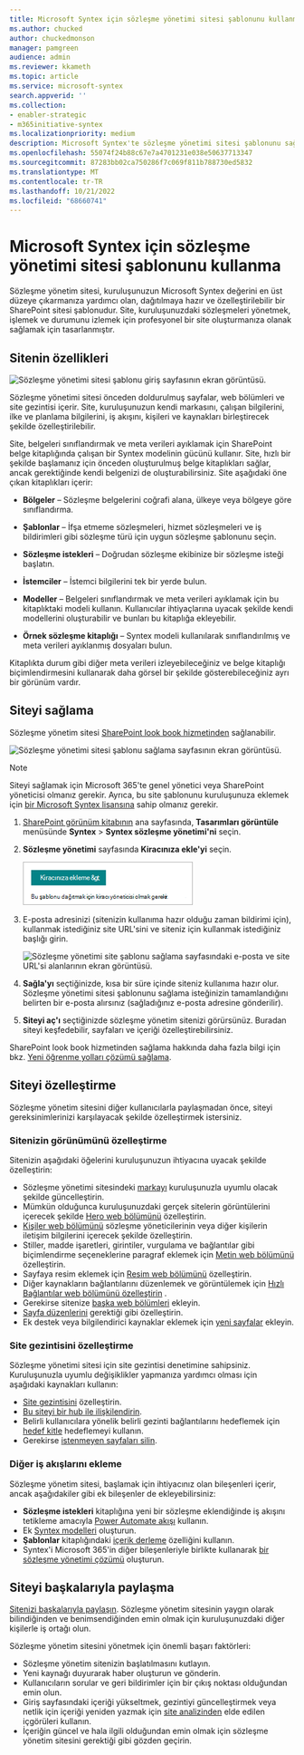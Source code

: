 ```yaml
---
title: Microsoft Syntex için sözleşme yönetimi sitesi şablonunu kullanma
ms.author: chucked
author: chuckedmonson
manager: pamgreen
audience: admin
ms.reviewer: kkameth
ms.topic: article
ms.service: microsoft-syntex
search.appverid: ''
ms.collection:
- enabler-strategic
- m365initiative-syntex
ms.localizationpriority: medium
description: Microsoft Syntex'te sözleşme yönetimi sitesi şablonunu sağlamayı, kullanmayı ve özelleştirmeyi öğrenin.
ms.openlocfilehash: 55074f24b88c67e7a4701231e038e50637713347
ms.sourcegitcommit: 87283bb02ca750286f7c069f811b788730ed5832
ms.translationtype: MT
ms.contentlocale: tr-TR
ms.lasthandoff: 10/21/2022
ms.locfileid: "68660741"
---
```

# <a name="use-the-contracts-management-site-template-for-microsoft-syntex"></a>Microsoft Syntex için sözleşme yönetimi sitesi şablonunu kullanma

Sözleşme yönetim sitesi, kuruluşunuzun Microsoft Syntex değerini en üst düzeye çıkarmanıza yardımcı olan, dağıtılmaya hazır ve özelleştirilebilir bir SharePoint sitesi şablonudur. Site, kuruluşunuzdaki sözleşmeleri yönetmek, işlemek ve durumunu izlemek için profesyonel bir site oluşturmanıza olanak sağlamak için tasarlanmıştır.

## <a name="features-of-the-site"></a>Sitenin özellikleri

![Sözleşme yönetimi sitesi şablonu giriş sayfasının ekran görüntüsü.](../media/content-understanding/contracts-management-site-home-page.png)

Sözleşme yönetimi sitesi önceden doldurulmuş sayfalar, web bölümleri ve site gezintisi içerir. Site, kuruluşunuzun kendi markasını, çalışan bilgilerini, ilke ve planlama bilgilerini, iş akışını, kişileri ve kaynakları birleştirecek şekilde özelleştirilebilir.

Site, belgeleri sınıflandırmak ve meta verileri ayıklamak için SharePoint belge kitaplığında çalışan bir Syntex modelinin gücünü kullanır. Site, hızlı bir şekilde başlamanız için önceden oluşturulmuş belge kitaplıkları sağlar, ancak gerektiğinde kendi belgenizi de oluşturabilirsiniz. Site aşağıdaki öne çıkan kitaplıkları içerir:

- **Bölgeler** – Sözleşme belgelerini coğrafi alana, ülkeye veya bölgeye göre sınıflandırma.

- **Şablonlar** – İfşa etmeme sözleşmeleri, hizmet sözleşmeleri ve iş bildirimleri gibi sözleşme türü için uygun sözleşme şablonunu seçin.

- **Sözleşme istekleri** – Doğrudan sözleşme ekibinize bir sözleşme isteği başlatın.

- **İstemciler** – İstemci bilgilerini tek bir yerde bulun.

- **Modeller** – Belgeleri sınıflandırmak ve meta verileri ayıklamak için bu kitaplıktaki modeli kullanın. Kullanıcılar ihtiyaçlarına uyacak şekilde kendi modellerini oluşturabilir ve bunları bu kitaplığa ekleyebilir.

- **Örnek sözleşme kitaplığı** – Syntex modeli kullanılarak sınıflandırılmış ve meta verileri ayıklanmış dosyaları bulun. 

Kitaplıkta durum gibi diğer meta verileri izleyebileceğiniz ve belge kitaplığı biçimlendirmesini kullanarak daha görsel bir şekilde gösterebileceğiniz ayrı bir görünüm vardır.

## <a name="provision-the-site"></a>Siteyi sağlama

Sözleşme yönetim sitesi [SharePoint look book hizmetinden](https://lookbook.microsoft.com/) sağlanabilir.

![Sözleşme yönetimi sitesi şablonu sağlama sayfasının ekran görüntüsü.](../media/content-understanding/contracts-management-site-provisioning-page.png)

> [!NOTE]
> Siteyi sağlamak için Microsoft 365'te genel yönetici veya SharePoint yöneticisi olmanız gerekir. Ayrıca, bu site şablonunu kuruluşunuza eklemek için [bir Microsoft Syntex lisansına](syntex-licensing.md) sahip olmanız gerekir.

1. [SharePoint görünüm kitabının](https://lookbook.microsoft.com/) ana sayfasında, **Tasarımları görüntüle** menüsünde **Syntex** > **Syntex sözleşme yönetimi'ni** seçin.

2. **Sözleşme yönetimi** sayfasında **Kiracınıza ekle'yi** seçin.

    ![Sözleşme yönetimi sitesi şablonu sağlama sayfasındaki Kiracınıza ekle düğmesinin ekran görüntüsü.](../media/content-understanding/contracts-management-site-add-to-your-tenant.png)

3. E-posta adresinizi (sitenizin kullanıma hazır olduğu zaman bildirimi için), kullanmak istediğiniz site URL'sini ve siteniz için kullanmak istediğiniz başlığı girin. 

    ![Sözleşme yönetimi site şablonu sağlama sayfasındaki e-posta ve site URL'si alanlarının ekran görüntüsü.](../media/content-understanding/contracts-management-email-and-site-url.png)

4. **Sağla'yı** seçtiğinizde, kısa bir süre içinde siteniz kullanıma hazır olur. Sözleşme yönetimi sitesi şablonunu sağlama isteğinizin tamamlandığını belirten bir e-posta alırsınız (sağladığınız e-posta adresine gönderilir).

5. **Siteyi aç'ı** seçtiğinizde sözleşme yönetim sitenizi görürsünüz. Buradan siteyi keşfedebilir, sayfaları ve içeriği özelleştirebilirsiniz. 

SharePoint look book hizmetinden sağlama hakkında daha fazla bilgi için bkz. [Yeni öğrenme yolları çözümü sağlama](/office365/customlearning/custom_provision).

## <a name="customize-the-site"></a>Siteyi özelleştirme

Sözleşme yönetim sitesini diğer kullanıcılarla paylaşmadan önce, siteyi gereksinimlerinizi karşılayacak şekilde özelleştirmek istersiniz. 

### <a name="customize-the-look-and-feel-of-your-site"></a>Sitenizin görünümünü özelleştirme

Sitenizin aşağıdaki öğelerini kuruluşunuzun ihtiyacına uyacak şekilde özelleştirin:

- Sözleşme yönetimi sitesindeki [markayı](https://support.microsoft.com/office/customize-your-sharepoint-site-320b43e5-b047-4fda-8381-f61e8ac7f59b) kuruluşunuzla uyumlu olacak şekilde güncelleştirin.
- Mümkün olduğunca kuruluşunuzdaki gerçek sitelerin görüntülerini içerecek şekilde [Hero web bölümünü](https://support.microsoft.com/office/use-the-hero-web-part-d57f449b-19a0-4b0d-8ce3-be5866430645) özelleştirin.
- [Kişiler web bölümünü](https://support.microsoft.com/office/show-people-profiles-on-your-page-with-the-people-web-part-7e52c5f6-2d72-48fa-a9d3-d2750765fa05) sözleşme yöneticilerinin veya diğer kişilerin iletişim bilgilerini içerecek şekilde özelleştirin.
- Stiller, madde işaretleri, girintiler, vurgulama ve bağlantılar gibi biçimlendirme seçeneklerine paragraf eklemek için [Metin web bölümünü](https://support.microsoft.com/office/add-text-and-tables-to-your-page-with-the-text-web-part-729c0aa1-bc0d-41e3-9cde-c60533f2c801) özelleştirin.
- Sayfaya resim eklemek için [Resim web bölümünü](https://support.microsoft.com/office/use-the-image-web-part-a63b335b-ad0a-4954-a65d-33c6af68beb2) özelleştirin.
- Diğer kaynakların bağlantılarını düzenlemek ve görüntülemek için [Hızlı Bağlantılar web bölümünü özelleştirin](https://support.microsoft.com/office/use-the-quick-links-web-part-e1df7561-209d-4362-96d4-469f85ab2a82) .
- Gerekirse sitenize [başka web bölümleri](https://support.microsoft.com/office/using-web-parts-on-sharepoint-pages-336e8e92-3e2d-4298-ae01-d404bbe751e0) ekleyin.
- [Sayfa düzenlerini](https://support.microsoft.com/office/add-sections-and-columns-on-a-sharepoint-modern-page-fc491eb4-f733-4825-8fe2-e1ed80bd0899) gerektiği gibi özelleştirin.
- Ek destek veya bilgilendirici kaynaklar eklemek için [yeni sayfalar](https://support.microsoft.com/office/create-and-use-modern-pages-on-a-sharepoint-site-b3d46deb-27a6-4b1e-87b8-df851e503dec) ekleyin.

### <a name="customize-the-site-navigation"></a>Site gezintisini özelleştirme

Sözleşme yönetimi sitesi için site gezintisi denetimine sahipsiniz. Kuruluşunuzla uyumlu değişiklikler yapmanıza yardımcı olması için aşağıdaki kaynakları kullanın:

- [Site gezintisini](https://support.microsoft.com/office/customize-the-navigation-on-your-sharepoint-site-3cd61ae7-a9ed-4e1e-bf6d-4655f0bf25ca) özelleştirin.
- [Bu siteyi bir hub ile ilişkilendirin](https://support.microsoft.com/office/associate-a-sharepoint-site-with-a-hub-site-ae0009fd-af04-4d3d-917d-88edb43efc05).
- Belirli kullanıcılara yönelik belirli gezinti bağlantılarını hedeflemek için [hedef kitle](https://support.microsoft.com/office/target-navigation-news-and-files-to-specific-audiences-33d84cb6-14ed-4e53-a426-74c38ea32293) hedeflemeyi kullanın. 
- Gerekirse [istenmeyen sayfaları silin](https://support.microsoft.com/office/delete-a-page-from-a-sharepoint-site-1d4197b8-31b6-460d-906b-3fb492a51db1).


### <a name="add-other-workflows"></a>Diğer iş akışlarını ekleme

Sözleşme yönetim sitesi, başlamak için ihtiyacınız olan bileşenleri içerir, ancak aşağıdakiler gibi ek bileşenler de ekleyebilirsiniz:

- **Sözleşme istekleri** kitaplığına yeni bir sözleşme eklendiğinde iş akışını tetikleme amacıyla [Power Automate akışı](/power-automate/getting-started) kullanın.
- Ek [Syntex modelleri](/microsoft-365/contentunderstanding/#models) oluşturun.
- **Şablonlar** kitaplığındaki [içerik derleme](content-assembly.md) özelliğini kullanın.
- Syntex'i Microsoft 365'in diğer bileşenleriyle birlikte kullanarak [bir sözleşme yönetimi çözümü](solution-manage-contracts-in-microsoft-365.md) oluşturun.

## <a name="share-the-site-with-others"></a>Siteyi başkalarıyla paylaşma

[Sitenizi başkalarıyla paylaşın](https://support.microsoft.com/office/share-a-site-958771a8-d041-4eb8-b51c-afea2eae3658). Sözleşme yönetim sitesinin yaygın olarak bilindiğinden ve benimsendiğinden emin olmak için kuruluşunuzdaki diğer kişilerle iş ortağı olun.

Sözleşme yönetim sitesini yönetmek için önemli başarı faktörleri:

- Sözleşme yönetim sitenizin başlatılmasını kutlayın.
- Yeni kaynağı duyurarak haber oluşturun ve gönderin.
- Kullanıcıların sorular ve geri bildirimler için bir çıkış noktası olduğundan emin olun.
- Giriş sayfasındaki içeriği yükseltmek, gezintiyi güncelleştirmek veya netlik için içeriği yeniden yazmak için [site analizinden](https://support.microsoft.com/office/view-usage-data-for-your-sharepoint-site-2fa8ddc2-c4b3-4268-8d26-a772dc55779e) elde edilen içgörüleri kullanın.
- İçeriğin güncel ve hala ilgili olduğundan emin olmak için sözleşme yönetim sitesini gerektiği gibi gözden geçirin.

